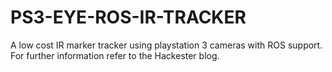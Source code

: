 # PS3-EYE-ROS-IR-TRACKER
 A low cost IR marker tracker using playstation 3 cameras with ROS support.
 For further information refer to the Hackester blog.